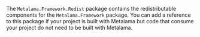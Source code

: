 The `Metalama.Framework.Redist` package contains the redistributable components for the `Metalama.Framework` package. You can add a reference to this package if your project is built with Metalama but code that consume your project do not need to be built with Metalama.

